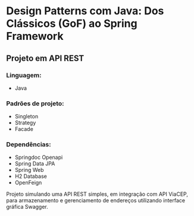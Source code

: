 # Design Patterns com Java: Dos Clássicos (GoF) ao Spring Framework

## Projeto em API REST

### Linguagem:
* Java

### Padrões de projeto:
* Singleton
* Strategy
* Facade

### Dependências:
* Springdoc Openapi
* Spring Data JPA 
* Spring Web
* H2 Database 
* OpenFeign


 Projeto simulando uma API REST simples, em integração com API ViaCEP, para armazenamento e gerenciamento de endereços utilizando interface gráfica Swagger.


 
